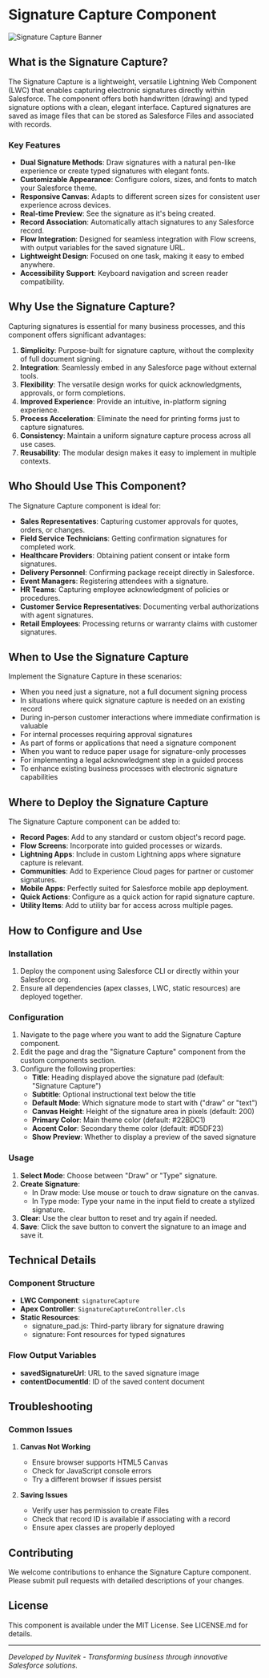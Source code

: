# Signature Capture Component

![Signature Capture Banner](https://raw.githubusercontent.com/YOUR-ORG/YOUR-REPO/main/docs/images/signature-capture-banner.png)

## What is the Signature Capture?

The Signature Capture is a lightweight, versatile Lightning Web Component (LWC) that enables capturing electronic signatures directly within Salesforce. The component offers both handwritten (drawing) and typed signature options with a clean, elegant interface. Captured signatures are saved as image files that can be stored as Salesforce Files and associated with records.

### Key Features

- **Dual Signature Methods**: Draw signatures with a natural pen-like experience or create typed signatures with elegant fonts.
- **Customizable Appearance**: Configure colors, sizes, and fonts to match your Salesforce theme.
- **Responsive Canvas**: Adapts to different screen sizes for consistent user experience across devices.
- **Real-time Preview**: See the signature as it's being created.
- **Record Association**: Automatically attach signatures to any Salesforce record.
- **Flow Integration**: Designed for seamless integration with Flow screens, with output variables for the saved signature URL.
- **Lightweight Design**: Focused on one task, making it easy to embed anywhere.
- **Accessibility Support**: Keyboard navigation and screen reader compatibility.

## Why Use the Signature Capture?

Capturing signatures is essential for many business processes, and this component offers significant advantages:

1. **Simplicity**: Purpose-built for signature capture, without the complexity of full document signing.
2. **Integration**: Seamlessly embed in any Salesforce page without external tools.
3. **Flexibility**: The versatile design works for quick acknowledgments, approvals, or form completions.
4. **Improved Experience**: Provide an intuitive, in-platform signing experience.
5. **Process Acceleration**: Eliminate the need for printing forms just to capture signatures.
6. **Consistency**: Maintain a uniform signature capture process across all use cases.
7. **Reusability**: The modular design makes it easy to implement in multiple contexts.

## Who Should Use This Component?

The Signature Capture component is ideal for:

- **Sales Representatives**: Capturing customer approvals for quotes, orders, or changes.
- **Field Service Technicians**: Getting confirmation signatures for completed work.
- **Healthcare Providers**: Obtaining patient consent or intake form signatures.
- **Delivery Personnel**: Confirming package receipt directly in Salesforce.
- **Event Managers**: Registering attendees with a signature.
- **HR Teams**: Capturing employee acknowledgment of policies or procedures.
- **Customer Service Representatives**: Documenting verbal authorizations with agent signatures.
- **Retail Employees**: Processing returns or warranty claims with customer signatures.

## When to Use the Signature Capture

Implement the Signature Capture in these scenarios:

- When you need just a signature, not a full document signing process
- In situations where quick signature capture is needed on an existing record
- During in-person customer interactions where immediate confirmation is valuable
- For internal processes requiring approval signatures
- As part of forms or applications that need a signature component
- When you want to reduce paper usage for signature-only processes
- For implementing a legal acknowledgment step in a guided process
- To enhance existing business processes with electronic signature capabilities

## Where to Deploy the Signature Capture

The Signature Capture component can be added to:

- **Record Pages**: Add to any standard or custom object's record page.
- **Flow Screens**: Incorporate into guided processes or wizards.
- **Lightning Apps**: Include in custom Lightning apps where signature capture is relevant.
- **Communities**: Add to Experience Cloud pages for partner or customer signatures.
- **Mobile Apps**: Perfectly suited for Salesforce mobile app deployment.
- **Quick Actions**: Configure as a quick action for rapid signature capture.
- **Utility Items**: Add to utility bar for access across multiple pages.

## How to Configure and Use

### Installation

1. Deploy the component using Salesforce CLI or directly within your Salesforce org.
2. Ensure all dependencies (apex classes, LWC, static resources) are deployed together.

### Configuration

1. Navigate to the page where you want to add the Signature Capture component.
2. Edit the page and drag the "Signature Capture" component from the custom components section.
3. Configure the following properties:
   - **Title**: Heading displayed above the signature pad (default: "Signature Capture")
   - **Subtitle**: Optional instructional text below the title
   - **Default Mode**: Which signature mode to start with ("draw" or "text")
   - **Canvas Height**: Height of the signature area in pixels (default: 200)
   - **Primary Color**: Main theme color (default: #22BDC1)
   - **Accent Color**: Secondary theme color (default: #D5DF23)
   - **Show Preview**: Whether to display a preview of the saved signature

### Usage

1. **Select Mode**: Choose between "Draw" or "Type" signature.
2. **Create Signature**: 
   - In Draw mode: Use mouse or touch to draw signature on the canvas.
   - In Type mode: Type your name in the input field to create a stylized signature.
3. **Clear**: Use the clear button to reset and try again if needed.
4. **Save**: Click the save button to convert the signature to an image and save it.

## Technical Details

### Component Structure

- **LWC Component**: `signatureCapture`
- **Apex Controller**: `SignatureCaptureController.cls`
- **Static Resources**:
  - signature_pad.js: Third-party library for signature drawing
  - signature: Font resources for typed signatures

### Flow Output Variables

- **savedSignatureUrl**: URL to the saved signature image
- **contentDocumentId**: ID of the saved content document

## Troubleshooting

### Common Issues

1. **Canvas Not Working**
   - Ensure browser supports HTML5 Canvas
   - Check for JavaScript console errors
   - Try a different browser if issues persist

2. **Saving Issues**
   - Verify user has permission to create Files
   - Check that record ID is available if associating with a record
   - Ensure apex classes are properly deployed

## Contributing

We welcome contributions to enhance the Signature Capture component. Please submit pull requests with detailed descriptions of your changes.

## License

This component is available under the MIT License. See LICENSE.md for details.

---

*Developed by Nuvitek - Transforming business through innovative Salesforce solutions.* 